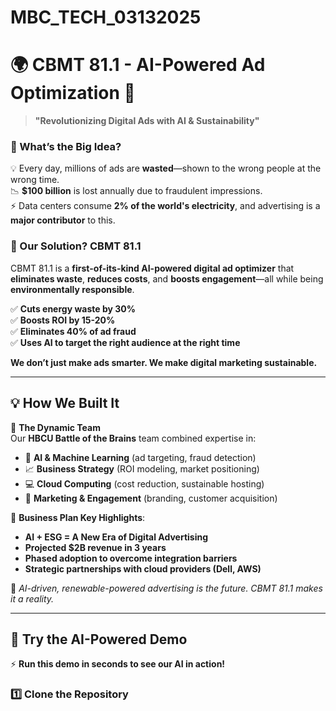 # MBC_TECH_03132025
# 🌍 CBMT 81.1 - AI-Powered Ad Optimization 🚀  

> **"Revolutionizing Digital Ads with AI & Sustainability"**  

### **📢 What’s the Big Idea?**
💡 Every day, millions of ads are **wasted**—shown to the wrong people at the wrong time.   
📉 **$100 billion** is lost annually due to fraudulent impressions.  
⚡ Data centers consume **2% of the world's electricity**, and advertising is a **major contributor** to this.  

### **🎯 Our Solution? CBMT 81.1**  
CBMT 81.1 is a **first-of-its-kind AI-powered digital ad optimizer** that **eliminates waste**, **reduces costs**, and **boosts engagement**—all while being **environmentally responsible**.  

✅ **Cuts energy waste by 30%**  
✅ **Boosts ROI by 15-20%**  
✅ **Eliminates 40% of ad fraud**  
✅ **Uses AI to target the right audience at the right time**  

**We don’t just make ads smarter. We make digital marketing sustainable.**  

---

## **💡 How We Built It**
👥 **The Dynamic Team**  
Our **HBCU Battle of the Brains** team combined expertise in:  
- 🧠 **AI & Machine Learning** (ad targeting, fraud detection)  
- 📈 **Business Strategy** (ROI modeling, market positioning)  
- 💻 **Cloud Computing** (cost reduction, sustainable hosting)  
- 🎯 **Marketing & Engagement** (branding, customer acquisition)  

📌 **Business Plan Key Highlights**:  
- **AI + ESG = A New Era of Digital Advertising**  
- **Projected $2B revenue in 3 years**  
- **Phased adoption to overcome integration barriers**  
- **Strategic partnerships with cloud providers (Dell, AWS)**  

🌱 *AI-driven, renewable-powered advertising is the future. CBMT 81.1 makes it a reality.*  

---

## **🚀 Try the AI-Powered Demo**
⚡ **Run this demo in seconds to see our AI in action!**  

### **1️⃣ Clone the Repository**
